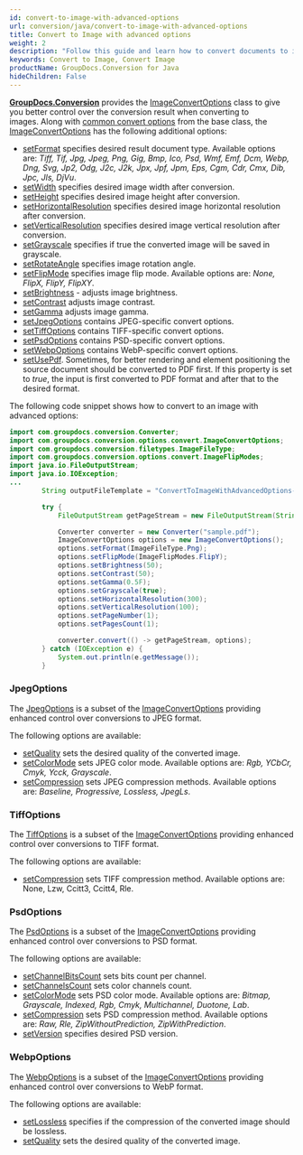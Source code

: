 ```yaml
---
id: convert-to-image-with-advanced-options
url: conversion/java/convert-to-image-with-advanced-options
title: Convert to Image with advanced options
weight: 2
description: "Follow this guide and learn how to convert documents to image with height, width, resolution, brightness and other customizations using GroupDocs.Conversion for Java."
keywords: Convert to Image, Convert Image
productName: GroupDocs.Conversion for Java
hideChildren: False
---
```

[**GroupDocs.Conversion**](https://products.groupdocs.com/conversion/java) provides the [ImageConvertOptions](https://reference.groupdocs.com/java/conversion/com.groupdocs.conversion.options.convert/ImageConvertOptions) class to give you better control over the conversion result when converting to images. Along with [common convert options](https://reference.groupdocs.com/conversion/java/com.groupdocs.conversion.options.convert/ConvertOptions) from the base class, the [ImageConvertOptions](https://reference.groupdocs.com/java/conversion/com.groupdocs.conversion.options.convert/ImageConvertOptions) has the following additional options:
*   [setFormat](https://reference.groupdocs.com/java/conversion/com.groupdocs.conversion.options.convert/ConvertOptions#setFormat(com.groupdocs.conversion.filetypes.FileType)) specifies desired result document type. Available options are: *Tiff, Tif, Jpg, Jpeg, Png, Gig, Bmp, Ico, Psd, Wmf, Emf, Dcm, Webp, Dng, Svg, Jp2, Odg, J2c, J2k, Jpx, Jpf, Jpm, Eps, Cgm, Cdr, Cmx, Dib, Jpc, Jls, DjVu*.
*   [setWidth](https://reference.groupdocs.com/java/conversion/com.groupdocs.conversion.options.convert/ImageConvertOptions#setWidth(int)) specifies desired image width after conversion.
*   [setHeight](https://reference.groupdocs.com/java/conversion/com.groupdocs.conversion.options.convert/ImageConvertOptions#setHeight(int)) specifies  desired image height after conversion.
*   [setHorizontalResolution](https://reference.groupdocs.com/java/conversion/com.groupdocs.conversion.options.convert/ImageConvertOptions#setHorizontalResolution(int)) specifies  desired image horizontal resolution after conversion.
*   [setVerticalResolution](https://reference.groupdocs.com/java/conversion/com.groupdocs.conversion.options.convert/ImageConvertOptions#setVerticalResolution(int)) specifies  desired image vertical resolution after conversion.
*   [setGrayscale](https://reference.groupdocs.com/java/conversion/com.groupdocs.conversion.options.convert/ImageConvertOptions#setGrayscale(boolean)) specifies if true the converted image will be saved in grayscale.
*   [setRotateAngle](https://reference.groupdocs.com/conversion/java/com.groupdocs.conversion.options.convert/ImageConvertOptions#setRotateAngle(int)) specifies image rotation angle.
*   [setFlipMode](https://reference.groupdocs.com/java/conversion/com.groupdocs.conversion.options.convert/ImageConvertOptions#setFlipMode(com.groupdocs.conversion.options.convert.ImageFlipModes)) specifies  image flip mode. Available options are: *None, FlipX, FlipY, FlipXY*.
*   [setBrightness](https://reference.groupdocs.com/java/conversion/com.groupdocs.conversion.options.convert/ImageConvertOptions#setBrightness(int)) -  adjusts image brightness.
*   [setContrast](https://reference.groupdocs.com/java/conversion/com.groupdocs.conversion.options.convert/ImageConvertOptions#setContrast(int))  adjusts image contrast.
*   [setGamma](https://reference.groupdocs.com/java/conversion/com.groupdocs.conversion.options.convert/ImageConvertOptions#setGamma(float)) adjusts image gamma.
*   [setJpegOptions](https://reference.groupdocs.com/conversion/java/com.groupdocs.conversion.options.convert/ImageConvertOptions#setJpegOptions(com.groupdocs.conversion.options.convert.JpegOptions)) contains JPEG-specific convert options.
*   [setTiffOptions](https://reference.groupdocs.com/conversion/java/com.groupdocs.conversion.options.convert/ImageConvertOptions#setTiffOptions(com.groupdocs.conversion.options.convert.TiffOptions)) contains TIFF-specific convert options.
*   [setPsdOptions](https://reference.groupdocs.com/conversion/java/com.groupdocs.conversion.options.convert/ImageConvertOptions#setPsdOptions(com.groupdocs.conversion.options.convert.PsdOptions)) contains PSD-specific convert options.
*   [setWebpOptions](https://reference.groupdocs.com/conversion/java/com.groupdocs.conversion.options.convert/ImageConvertOptions#setWebpOptions(com.groupdocs.conversion.options.convert.WebpOptions)) contains WebP-specific convert options.
*   [setUsePdf](https://reference.groupdocs.com/java/conversion/com.groupdocs.conversion.options.convert/ImageConvertOptions#setUsePdf(boolean)). Sometimes, for better rendering and element positioning the source document should be converted to PDF first. If this property is set to *true*, the input is first converted to PDF format and after that to the desired format.

The following code snippet shows how to convert to an image with advanced options:

```java
import com.groupdocs.conversion.Converter;
import com.groupdocs.conversion.options.convert.ImageConvertOptions;
import com.groupdocs.conversion.filetypes.ImageFileType;
import com.groupdocs.conversion.options.convert.ImageFlipModes;
import java.io.FileOutputStream;
import java.io.IOException;
...
        String outputFileTemplate = "ConvertToImageWithAdvancedOptions-converted-page-%s.png";

        try {
            FileOutputStream getPageStream = new FileOutputStream(String.format(outputFileTemplate, 1));

            Converter converter = new Converter("sample.pdf");
            ImageConvertOptions options = new ImageConvertOptions();
            options.setFormat(ImageFileType.Png);
            options.setFlipMode(ImageFlipModes.FlipY);
            options.setBrightness(50);
            options.setContrast(50);
            options.setGamma(0.5F);
            options.setGrayscale(true);
            options.setHorizontalResolution(300);
            options.setVerticalResolution(100);
            options.setPageNumber(1);
            options.setPagesCount(1);

            converter.convert(() -> getPageStream, options);
        } catch (IOException e) {
            System.out.println(e.getMessage());
        }
```

### JpegOptions

The [JpegOptions](https://reference.groupdocs.com/java/conversion/com.groupdocs.conversion.options.convert/JpegOptions) is a subset of the [ImageConvertOptions](https://reference.groupdocs.com/java/conversion/com.groupdocs.conversion.options.convert/ImageConvertOptions) providing enhanced control over conversions to JPEG format. 

The following options are available:

*   [setQuality](https://reference.groupdocs.com/java/conversion/com.groupdocs.conversion.options.convert/JpegOptions#setQuality(int)) sets the desired quality of the converted image.
*   [setColorMode](https://reference.groupdocs.com/java/conversion/com.groupdocs.conversion.options.convert/JpegOptions#setColorMode(com.groupdocs.conversion.options.convert.JpgColorModes)) sets JPEG color mode. Available options are: *Rgb, YCbCr, Cmyk, Ycck, Grayscale*.
*   [setCompression](https://reference.groupdocs.com/java/conversion/com.groupdocs.conversion.options.convert/JpegOptions#setCompression(com.groupdocs.conversion.options.convert.JpgCompressionMethods)) sets JPEG compression methods. Available options are: *Baseline, Progressive, Lossless, JpegLs*.

### TiffOptions

The [TiffOptions](https://reference.groupdocs.com/java/conversion/com.groupdocs.conversion.options.convert/TiffOptions) is a subset of the [ImageConvertOptions](https://reference.groupdocs.com/java/conversion/com.groupdocs.conversion.options.convert/ImageConvertOptions) providing enhanced control over conversions to TIFF format. 

The following options are available:

*   [setCompression](https://reference.groupdocs.com/java/conversion/com.groupdocs.conversion.options.convert/TiffOptions#setCompression(com.groupdocs.conversion.options.convert.TiffCompressionMethods)) sets TIFF compression method. Available options are: None, Lzw, Ccitt3, Ccitt4, Rle.

### PsdOptions

The [PsdOptions](https://reference.groupdocs.com/java/conversion/com.groupdocs.conversion.options.convert/PsdOptions) is a subset of the [ImageConvertOptions](https://reference.groupdocs.com/java/conversion/com.groupdocs.conversion.options.convert/ImageConvertOptions) providing enhanced control over conversions to PSD format.

The following options are available:

*   [setChannelBitsCount](https://reference.groupdocs.com/java/conversion/com.groupdocs.conversion.options.convert/PsdOptions#setChannelBitsCount(short)) sets bits count per channel.
*   [setChannelsCount](https://reference.groupdocs.com/java/conversion/com.groupdocs.conversion.options.convert/PsdOptions#setChannelsCount(short)) sets color channels count.
*   [setColorMode](https://reference.groupdocs.com/java/conversion/com.groupdocs.conversion.options.convert/PsdOptions#setColorMode(com.groupdocs.conversion.options.convert.PsdColorModes)) sets PSD color mode. Available options are: *Bitmap, Grayscale, Indexed, Rgb, Cmyk, Multichannel, Duotone, Lab*.
*   [setCompression](https://reference.groupdocs.com/java/conversion/com.groupdocs.conversion.options.convert/PsdOptions#setCompression(com.groupdocs.conversion.options.convert.PsdCompressionMethods)) sets PSD compression method. Available options are: *Raw, Rle, ZipWithoutPrediction, ZipWithPrediction*.
*   [setVersion](https://reference.groupdocs.com/java/conversion/com.groupdocs.conversion.options.convert/PsdOptions#setVersion(int)) specifies desired PSD version.

### WebpOptions

The [WebpOptions](https://reference.groupdocs.com/java/conversion/com.groupdocs.conversion.options.convert/WebpOptions) is a subset of the [ImageConvertOptions](https://reference.groupdocs.com/java/conversion/com.groupdocs.conversion.options.convert/ImageConvertOptions) providing enhanced control over conversions to WebP format. 

The following options are available:

*   [setLossless](https://reference.groupdocs.com/java/conversion/com.groupdocs.conversion.options.convert/WebpOptions#setLossless(boolean)) specifies if the compression of the converted image should be lossless.
*   [setQuality](https://reference.groupdocs.com/java/conversion/com.groupdocs.conversion.options.convert/WebpOptions#setQuality(int)) sets the desired quality of the converted image.
